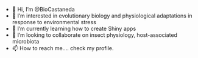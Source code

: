 - 👋 Hi, I’m @BioCastaneda
- 👀 I’m interested in evolutionary biology and physiological adaptations in response to environmental stress
- 🌱 I’m currently learning how to create Shiny apps
- 💞️ I’m looking to collaborate on insect physiology, host-associated microbiota
- 📫 How to reach me.... check my profile.

<!---
BioCastaneda/BioCastaneda is a ✨ special ✨ repository because its `README.md` (this file) appears on your GitHub profile.
You can click the Preview link to take a look at your changes.
--->
